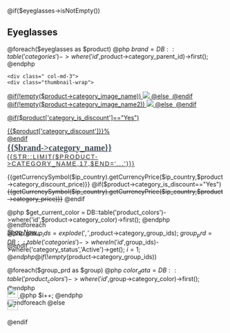 <!--<div class="padd-nee-002">-->
<!--    <div class="container-fluid">-->
<!--        <div class="row">-->
<!--            <div class="col-lg-4 col-12" style="padding-left:5px; padding-right:5px;">-->
<!--                <div class="img-effect">-->
<!--                    <a href="{{url('/gentle-man.html')}}">-->
<!--                        <img src="img/man.jpg">-->
<!--                    </a>-->
<!--                </div>-->
<!--                <div class="image_description">-->
<!-- <h3 style="color:#fff">Gentle Man</h3><p style="color:#fff">Happy glasses</p> </div>-->
<!--            </div>-->
            
<!--            <div class="col-lg-4 col-12" style="padding-left:5px; padding-right:5px;" >-->
<!--                <div class="img-effect">-->
<!--                    <a href="{{url('/woman.html')}}">-->
<!--                        <img src="img/woman.jpg">-->
<!--                    </a>-->
<!--                </div>-->
<!--                <div class="image_description">-->
<!-- <h3>Woman</h3><p>Happy glasses</p> </div>-->
<!--            </div>-->
            
<!--            <div class="col-lg-4 col-12" style="padding-left:5px; padding-right:5px;">-->
<!--                <div class="img-effect">-->
<!--                    <a href="{{url('/junior.html')}}">-->
<!--                        <img src="img/kids.jpg">-->
<!--                    </a>-->
<!--                </div>-->
<!--                <div class="image_description">-->
<!-- <h3>Junior</h3><p>Happy glasses</p> </div>-->
<!--            </div>-->
            
            
            
<!--        </div>-->
<!--    </div>-->
<!--</div>-->


@if($eyeglasses->isNotEmpty())
<div class="sun-head padd-nee-002 pro-he">
    <div class="container-fluid">
<div class="row">
<div class="col-lg-12 col-12">
<div class="sunglass-heading">
<h2>Eyeglasses</h2>
</div>
</div>
</div>


<div class="row">


@foreach($eyeglasses as $product)
 @php
  $brand = DB::table('categories')->where('id',$product->category_parent_id)->first();
 @endphp

    <div class=" col-md-3">
    <div class="thumbnail-wrap">
<div class="thumbnail" style="height:300px;">
    <a href="{{url('/frame/'.$product['category_slug_name'].'.html')}}">
<div class="thumbnail-img light-bg">


<div class="flipper" >

<div class="front">
@if(!empty($product->category_image_name))    
<img src="{{asset('uploaded_files/product/'.$product->category_image_name)}}"  >
@else
<img  src="{{ asset('admin_assets/images/no_image.jpg') }}" alt="" >
@endif
</div>
<div class="back">
@if(!empty($product->category_image_name2))    
<img src="{{asset('uploaded_files/product/'.$product->category_image_name2)}}" >
@else
<img class="img-responsive" src="{{ asset('admin_assets/images/no_image.jpg') }}" alt="" >
@endif
</div>

@if($product['category_is_discount']=="Yes")      
 <div class="sale-tag right"> <span> {{$product['category_discount']}}% </span> </div>
@endif

</div>

</div>
<div class="sun-product-detail">
<span style="font-family: utopia-std,Charter,Georgia,serif;
    font-weight: 600;
    line-height: calc(1em + 6px);
    margin-top: 0;
    margin-bottom: 0;
    font-size: 20px;
    color: #414B56;
    margin-bottom: 0px;">{{$brand->category_name}}</span><br>
<a href="{{url('/frame/'.$product['category_slug_name'].'.html')}}">
<span style="color: #212121;
    font-family: Nunito,sans-serif;
    font-weight: 400;
    font-style: normal;
    letter-spacing: 2px;
    text-transform: uppercase;
"> {{Str::limit($product->category_name,17,$end='...')}}</span>
</a>
<p>
{{getCurrencySymbol($ip_country).getCurrencyPrice($ip_country,$product->category_discount_price)}} 
@if($product->category_is_discount=="Yes")
<strike id="mrp">{{getCurrencySymbol($ip_country).getCurrencyPrice($ip_country,$product->category_price)}}</strike>
@endif
</p>
@php
$get_current_color = DB::table('product_colors')->where('id',$product->category_color)->first(); 
@endphp
<div class="product-color">

@php
 $group_ids = explode(',',$product->category_group_ids);
 $group_prd = DB::table('categories')->whereIn('id',$group_ids)->where('category_status','Active')->get();
 $i=1;
@endphp
@if(!empty($product->category_group_ids))  

@foreach($group_prd as $group)
 @php
$color_data = DB::table('product_colors')->where('id',$group->category_color)->first(); 
 @endphp    
<a href="{{url('/frame/'.$group->category_slug_name.'.html')}}" class="pro-ibtn  btn-tool @if($group->category_slug_name==$product->category_slug_name) color-btn @endif ">
<img class="pro-i" src="{{asset('uploaded_files/color_image/'.$color_data->color_image_name)}}" style="margin-top: -30px; width:25px; height: 25px;">
</a>
@php
  $i++;
 @endphp   
@endforeach
@else

<a href="{{url('/frame/'.$product->category_slug_name.'.html')}}" class="pro-ibtn  btn-tool color-btn ">
<img class="pro-i" src="{{asset('uploaded_files/color_image/'.$get_current_color->color_image_name)}}" style="margin-top: -30px; width:25px; height: 25px;">
</a>

@endif
</div>
</div>
</a>
</div>
</div>
    </div>
@endforeach

</div>

<div class="row">
    <div class="col-lg-4 col-4"></div>
    <div class="col-lg-4 col-4">
<a href="{{url('/eyeglasses/men')}}" class="viewall-btn">Shop Now &nbsp; <i class="fa fa-angle-right"></i></a>
</div>
<div class="col-lg-4 col-4"></div>
</div>
</div>

</div>

@endif





